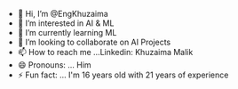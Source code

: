 - 👋 Hi, I’m @EngKhuzaima
- 👀 I’m interested in AI & ML
- 🌱 I’m currently learning ML
- 💞️ I’m looking to collaborate on AI Projects
- 📫 How to reach me ...Linkedin: Khuzaima Malik
- 😄 Pronouns: ... Him
- ⚡ Fun fact: ... I'm 16 years old with 21 years of experience

<!---
EngKhuzaima/EngKhuzaima is a ✨ special ✨ repository because its `README.md` (this file) appears on your GitHub profile.
You can click the Preview link to take a look at your changes.
--->
